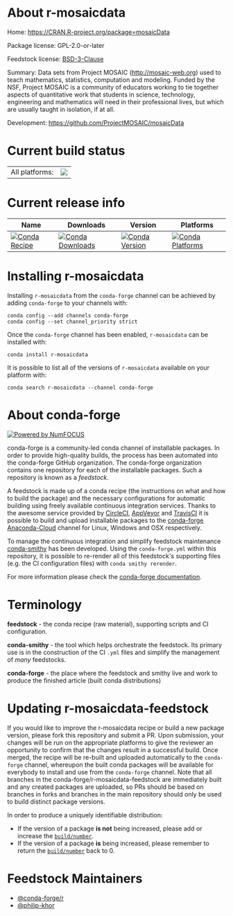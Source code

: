 About r-mosaicdata
==================

Home: https://CRAN.R-project.org/package=mosaicData

Package license: GPL-2.0-or-later

Feedstock license: [BSD-3-Clause](https://github.com/conda-forge/r-mosaicdata-feedstock/blob/master/LICENSE.txt)

Summary: Data sets from Project MOSAIC (<http://mosaic-web.org>) used to teach mathematics, statistics, computation and modeling.  Funded by the NSF, Project MOSAIC is a community of educators working to tie together aspects of quantitative work that students in science, technology, engineering and mathematics will need in their professional lives, but which are usually taught in isolation, if at all.

Development: https://github.com/ProjectMOSAIC/mosaicData

Current build status
====================


<table><tr><td>All platforms:</td>
    <td>
      <a href="https://dev.azure.com/conda-forge/feedstock-builds/_build/latest?definitionId=2463&branchName=master">
        <img src="https://dev.azure.com/conda-forge/feedstock-builds/_apis/build/status/r-mosaicdata-feedstock?branchName=master">
      </a>
    </td>
  </tr>
</table>

Current release info
====================

| Name | Downloads | Version | Platforms |
| --- | --- | --- | --- |
| [![Conda Recipe](https://img.shields.io/badge/recipe-r--mosaicdata-green.svg)](https://anaconda.org/conda-forge/r-mosaicdata) | [![Conda Downloads](https://img.shields.io/conda/dn/conda-forge/r-mosaicdata.svg)](https://anaconda.org/conda-forge/r-mosaicdata) | [![Conda Version](https://img.shields.io/conda/vn/conda-forge/r-mosaicdata.svg)](https://anaconda.org/conda-forge/r-mosaicdata) | [![Conda Platforms](https://img.shields.io/conda/pn/conda-forge/r-mosaicdata.svg)](https://anaconda.org/conda-forge/r-mosaicdata) |

Installing r-mosaicdata
=======================

Installing `r-mosaicdata` from the `conda-forge` channel can be achieved by adding `conda-forge` to your channels with:

```
conda config --add channels conda-forge
conda config --set channel_priority strict
```

Once the `conda-forge` channel has been enabled, `r-mosaicdata` can be installed with:

```
conda install r-mosaicdata
```

It is possible to list all of the versions of `r-mosaicdata` available on your platform with:

```
conda search r-mosaicdata --channel conda-forge
```


About conda-forge
=================

[![Powered by NumFOCUS](https://img.shields.io/badge/powered%20by-NumFOCUS-orange.svg?style=flat&colorA=E1523D&colorB=007D8A)](http://numfocus.org)

conda-forge is a community-led conda channel of installable packages.
In order to provide high-quality builds, the process has been automated into the
conda-forge GitHub organization. The conda-forge organization contains one repository
for each of the installable packages. Such a repository is known as a *feedstock*.

A feedstock is made up of a conda recipe (the instructions on what and how to build
the package) and the necessary configurations for automatic building using freely
available continuous integration services. Thanks to the awesome service provided by
[CircleCI](https://circleci.com/), [AppVeyor](https://www.appveyor.com/)
and [TravisCI](https://travis-ci.com/) it is possible to build and upload installable
packages to the [conda-forge](https://anaconda.org/conda-forge)
[Anaconda-Cloud](https://anaconda.org/) channel for Linux, Windows and OSX respectively.

To manage the continuous integration and simplify feedstock maintenance
[conda-smithy](https://github.com/conda-forge/conda-smithy) has been developed.
Using the ``conda-forge.yml`` within this repository, it is possible to re-render all of
this feedstock's supporting files (e.g. the CI configuration files) with ``conda smithy rerender``.

For more information please check the [conda-forge documentation](https://conda-forge.org/docs/).

Terminology
===========

**feedstock** - the conda recipe (raw material), supporting scripts and CI configuration.

**conda-smithy** - the tool which helps orchestrate the feedstock.
                   Its primary use is in the construction of the CI ``.yml`` files
                   and simplify the management of *many* feedstocks.

**conda-forge** - the place where the feedstock and smithy live and work to
                  produce the finished article (built conda distributions)


Updating r-mosaicdata-feedstock
===============================

If you would like to improve the r-mosaicdata recipe or build a new
package version, please fork this repository and submit a PR. Upon submission,
your changes will be run on the appropriate platforms to give the reviewer an
opportunity to confirm that the changes result in a successful build. Once
merged, the recipe will be re-built and uploaded automatically to the
`conda-forge` channel, whereupon the built conda packages will be available for
everybody to install and use from the `conda-forge` channel.
Note that all branches in the conda-forge/r-mosaicdata-feedstock are
immediately built and any created packages are uploaded, so PRs should be based
on branches in forks and branches in the main repository should only be used to
build distinct package versions.

In order to produce a uniquely identifiable distribution:
 * If the version of a package **is not** being increased, please add or increase
   the [``build/number``](https://docs.conda.io/projects/conda-build/en/latest/resources/define-metadata.html#build-number-and-string).
 * If the version of a package **is** being increased, please remember to return
   the [``build/number``](https://docs.conda.io/projects/conda-build/en/latest/resources/define-metadata.html#build-number-and-string)
   back to 0.

Feedstock Maintainers
=====================

* [@conda-forge/r](https://github.com/conda-forge/r/)
* [@philip-khor](https://github.com/philip-khor/)

